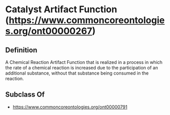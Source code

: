 # Catalyst Artifact Function (https://www.commoncoreontologies.org/ont00000267)

## Definition
A Chemical Reaction Artifact Function that is realized in a process in which the rate of a chemical reaction is increased due to the participation of an additional substance, without that substance being consumed in the reaction.

## Subclass Of
- https://www.commoncoreontologies.org/ont00000791

